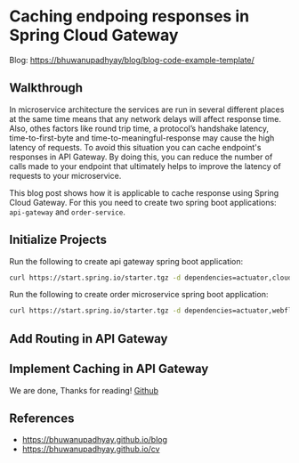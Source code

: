 # Caching endpoing responses in Spring Cloud Gateway

Blog: <https://bhuwanupadhyay/blog/blog-code-example-template/>

## Walkthrough

In microservice architecture the services are run in several different places at the same time means that any network delays will affect response time.
Also, othes factors like round trip time, a protocol’s handshake latency, time-to-first-byte and time-to-meaningful-response may cause the high latency of requests. To avoid this situation you can cache endpoint's responses in API Gateway. By doing this, you can reduce the number of calls made to your endpoint that ultimately helps to improve the latency of requests to your microservice.

<!--more-->

This blog post shows how it is applicable to cache response using Spring Cloud Gateway. For this you need to create two spring boot applications:
`api-gateway` and `order-service`.

## Initialize Projects

Run the following to create api gateway spring boot application:

```bash
curl https://start.spring.io/starter.tgz -d dependencies=actuator,cloud-gateway -d language=java -d platformVersion=2.3.1.RELEASE -d javaVersion=14 -d baseDir=api-gateway | tar -xzvf -
```

Run the following to create order microservice spring boot application:

```bash
curl https://start.spring.io/starter.tgz -d dependencies=actuator,webflux -d language=java -d platformVersion=2.3.1.RELEASE -d javaVersion=14 -d baseDir=order-service | tar -xzvf -
```

## Add Routing in API Gateway


## Implement Caching in API Gateway


We are done, Thanks for reading! [Github](https://github.com/BhuwanUpadhyay/blog-code-example-template)

## References
- https://bhuwanupadhyay.github.io/blog
- https://bhuwanupadhyay.github.io/cv

